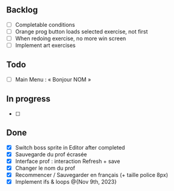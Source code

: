 ## Backlog
- [ ] Completable conditions
- [ ] Orange prog button loads selected exercise, not first
- [ ] When redoing exercise, no more win screen
- [ ] Implement art exercises
## Todo
- [ ] Main Menu : « Bonjour NOM »
## In progress
- [ ] 
## **Done**
- [x] Switch boss sprite in Editor after completed
- [x] Sauvegarde du prof écrasée
- [x] Interface prof : interaction Refresh + save
- [x] Changer le nom du prof
- [x] Recommencer / Sauvegarder en français (+ taille police 8px)
- [x] Implement ifs & loops @{Nov 9th, 2023}